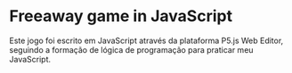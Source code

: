 # Freeaway game in JavaScript
Este jogo foi escrito em JavaScript através da plataforma P5.js Web Editor, seguindo a formação de lógica de programação para praticar meu JavaScript.
